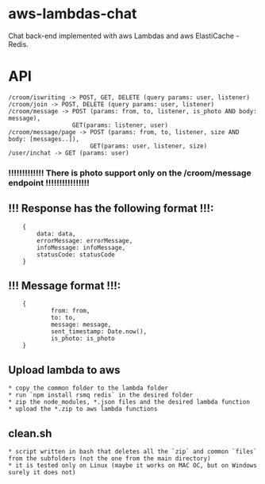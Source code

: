 # aws-lambdas-chat

Chat back-end implemented with aws Lambdas and aws ElastiCache - Redis.

# API
    /croom/iswriting -> POST, GET, DELETE (query params: user, listener)
    /croom/join -> POST, DELETE (query params: user, listener)
    /croom/message -> POST (params: from, to, listener, is_photo AND body: message), 
                      GET(params: listener, user)
    /croom/message/page -> POST (params: from, to, listener, size AND body: [messages..]),
                           GET(params: user, listener, size)
    /user/inchat -> GET (params: user)

### !!!!!!!!!!!!! There is photo support only on the /croom/message endpoint !!!!!!!!!!!!!!!!

## !!! Response has the following format !!!: 
```
    {
        data: data,
        errorMessage: errorMessage,
        infoMessage: infoMessage,
        statusCode: statusCode
    }
```

## !!! Message format !!!:
```
    {
			from: from,
			to: to,
			message: message,
			sent_timestamp: Date.now(),
			is_photo: is_photo
    }
```

## Upload lambda to aws
    * copy the common folder to the lambda folder
    * run `npm install rsmq redis` in the desired folder
    * zip the node_modules, *.json files and the desired lambda function 
    * upload the *.zip to aws lambda functions

## clean.sh
    * script written in bash that deletes all the `zip` and common `files` from the subfolders (not the one from the main directory)
    * it is tested only on Linux (maybe it works on MAC OC, but on Windows surely it does not)